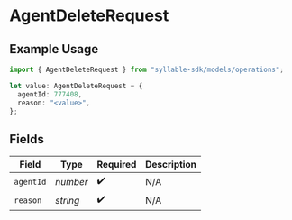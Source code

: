 # AgentDeleteRequest

## Example Usage

```typescript
import { AgentDeleteRequest } from "syllable-sdk/models/operations";

let value: AgentDeleteRequest = {
  agentId: 777408,
  reason: "<value>",
};
```

## Fields

| Field              | Type               | Required           | Description        |
| ------------------ | ------------------ | ------------------ | ------------------ |
| `agentId`          | *number*           | :heavy_check_mark: | N/A                |
| `reason`           | *string*           | :heavy_check_mark: | N/A                |